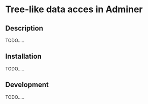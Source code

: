 # Tree-like data acces in Adminer

## Description

TODO.....

## Installation

TODO.....

## Development

TODO.....